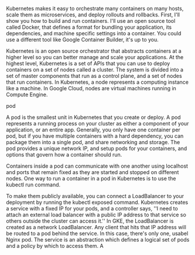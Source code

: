 Kubernetes makes it easy to orchestrate many containers on many hosts, scale them as microservices, and deploy rollouts and rollbacks. First, I'll show you how to build and run containers. I'll use an open source tool called Docker, that defines a format for bundling your application, its dependencies, and machine specific settings into a container. You could use a different tool like Google Container Builder, it's up to you.


 Kubernetes is an open source orchestrator that abstracts containers at a higher level so you can better manage and scale your applications. At the highest level, Kubernetes is a set of APIs that you can use to deploy containers on a set of nodes called a cluster. The system is divided into a set of master components that run as a control plane, and a set of nodes that run containers. In Kubernetes, a node represents a computing instance like a machine. In Google Cloud, nodes are virtual machines running in Compute Engine. 


pod

 A pod is the smallest unit in Kubernetes that you create or deploy. A pod represents a running process on your cluster as either a component of your application, or an entire app. Generally, you only have one container per pod, but if you have multiple containers with a hard dependency, you can package them into a single pod, and share networking and storage. The pod provides a unique network IP, and setup pods for your containers, and options that govern how a container should run. 


 Containers inside a pod can communicate with one another using localhost and ports that remain fixed as they are started and stopped on different nodes. One way to run a container in a pod in Kubernetes is to use the kubectl run command. 


To make them publicly available, you can connect a LoadBalancer to your deployment by running the kubectl exposed command. Kubernetes creates a service with a fixed IP for your pods, and a controller says, ''I need to attach an external load balancer with a public IP address to that service so others outside the cluster can access it.'' In GKE, the LoadBalancer is created as a network LoadBalancer. Any client that hits that IP address will be routed to a pod behind the service. In this case, there's only one, usabel Nginx pod. The service is an abstraction which defines a logical set of pods and a policy by which to access them. A
